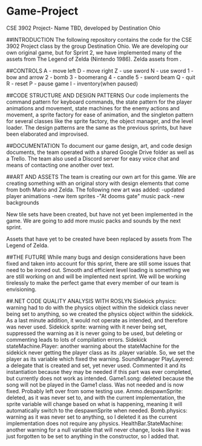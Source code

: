 # Game-Project
CSE 3902 Project- Name TBD, developed by Destination Ohio

##INTRODUCTION The following repository contains the code for the CSE 3902 Project class by the group Destination Ohio. We are developing our own original game, but for Sprint 2, we have implemented many of the assets from The Legend of Zelda (Nintendo 1986).
    Zelda assets from .
    
##CONTROLS
A - move left
D - move right
Z - use sword
N - use sword
1 - bow and arrow
2 - bomb
3 - boomerang
4 - candle
5 - sword beam
Q - quit
R - reset
P - pause game
I - inventory(when paused)

##CODE STRUCTURE AND DESIGN PATTERNS 
Our code implements the command pattern for keyboard commands, the state pattern for the player animations and movement, state machines for the enemy actions and movement, a sprite factory for ease of animation, and the singleton pattern for several classes like the sprite factory, the object manager, and the level loader. The design patterns are the same as the previous sprints, but have been elaborated and improvised.

##DOCUMENTATION
To document our game design, art, and code design documents, the team operated with a shared Google Drive folder as well as a Trello. The team also used a Discord server for easy voice chat and means of contacting one another over text. 

##ART AND ASSETS
The team is creating our own art for this game. We are creating something with an original story with design elements that come from both Mario and Zelda. 
The following new art was added:
-updated player animations
-new item sprites
-"At dooms gate" music pack
-new backgrounds

New tile sets have been created, but have not yet been implemented in the game. We are going to add more music packs and sounds by the next sprint.

Assets that have yet to be created have been replaced by assets from The Legend of Zelda.

##THE FUTURE
While many bugs and design considerations have been fixed and taken into account for this sprint, there are still some issues that need to be ironed out. 
Smooth and efficient level loading is something we are still working on and will be implented next sprint. We will be working tirelessly to make the perfect game that every member of our team is envisioning.

##.NET CODE QUALITY ANALYSIS WITH ROSLYN
Sidekick physics: warning had to do with the physics object within the sidekick class never being set to anything, so we created the physics object within the sidekick. As a last minute addition, it would not operate as intended, and therefore was never used.
Sidekick sprite: warning with it never being set, suppressed the warning as it is never going to be used, but deleting or commenting leads to lots of compilation errors.
Sidekick stateMachine.Player: another warning about the stateMachine for the sidekick never getting the player class as its .player variable. So, we set the player as its variable which fixed the warning.
SoundManager PlayLayered: a delegate that is created and set, yet never used. Commented it and its instantiation because they may be needed if this part was ever completed, but currently does not work as intended.
Game1.song: deleted because the song will not be played in the Game1 class. Was not needed and is now fixed. Probably left over from some testing use.
Ammo.despawnSprite: deleted, as it was never set to, and with the current implementation, the sprite variable will change based on what is happening, meaning it will automatically switch to the despawnSprite when needed.
Bomb.physics: warning as it was never set to anything, so I deleted it as the current implementation does not require any physics.
HealthBar.StateMachine: another warning for a null variable that will never change, looks like it was just forgotten to be set to anything in the constructor, so I added that.
